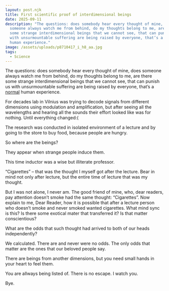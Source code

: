 ```yaml
---
layout: post.njk
title: First scientific proof of interdimensional beings
date: 2025-09-11
description: "The questions: does somebody hear every thought of mine, does
  someone always watch me from behind, do my thoughts belong to me, are there
  some strange interdimensional beings that we cannot see, that can punish us
  with unsurmountable suffering are being raised by everyone, that’s a normal
  human experience."
image: /assets/uploads/p8710417_i_h8_aa.jpg
tags:
  - Science
---
```

The questions: does somebody hear every thought of mine, does someone always watch me from behind, do my thoughts belong to me, are there some strange interdimensional beings that we cannot see, that can punish us with unsurmountable suffering are being raised by everyone, that’s a [normal](https://en.wikipedia.org/wiki/Normal_(chain_store)) human experience.

For decades lab in Vilnius was trying to decode signals from different dimensions using modulation and amplification, but after seeing all the wavelengths and hearing all the sounds their effort looked like was for nothing. Until everything changed:(

The research was conducted in isolated environment of a lecture and by going to the store to buy food, because people are hungry.

So where are the beings?

They appear when strange people induce them.

This time inductor was a wise but illiterate professor.

“Cigarettes” – that was the thought I myself got after the lecture. Bear in mind not only after lecture, but the entire time of lecture that was my thought.

But I was not alone, I never am. The good friend of mine, who, dear readers, pay attention doesn’t smoke had the same thought: “Cigarettes”. Now explain to me, Dear Reader, how it is possible that after a lecture person who doesn’t smoke and never smoked wanted cigarettes. What mind sync is this? Is there some exotical mater that transferred it? Is that matter conscientious?

What are the odds that such thought had arrived to both of our heads independently?

We calculated. There are and never were no odds. The only odds that matter are the ones that our beloved people say.

There are beings from another dimensions, but you need small hands in your heart to feel them.

You are allways being listed of. There is no escape. I watch you.

B﻿ye.